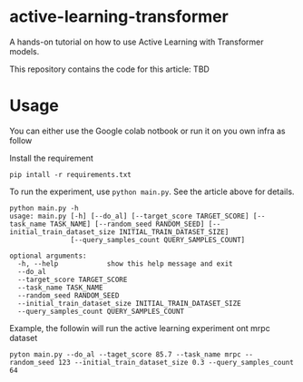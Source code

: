 # active-learning-transformer

A hands-on tutorial on how to use Active Learning with Transformer models.

This repository contains the code for this article: TBD



# Usage

You can either use the Google colab notbook or run it on you own infra as follow


Install the requirement
```
pip intall -r requirements.txt
```

To run the experiment, use `python main.py`. See the article above for details.

```
python main.py -h
usage: main.py [-h] [--do_al] [--target_score TARGET_SCORE] [--task_name TASK_NAME] [--random_seed RANDOM_SEED] [--initial_train_dataset_size INITIAL_TRAIN_DATASET_SIZE]
               [--query_samples_count QUERY_SAMPLES_COUNT]

optional arguments:
  -h, --help            show this help message and exit
  --do_al
  --target_score TARGET_SCORE
  --task_name TASK_NAME
  --random_seed RANDOM_SEED
  --initial_train_dataset_size INITIAL_TRAIN_DATASET_SIZE
  --query_samples_count QUERY_SAMPLES_COUNT
 ```
 
 Example, the followin will run the active learning experiment ont mrpc dataset
 
 ```
 pyton main.py --do_al --taget_score 85.7 --task_name mrpc --random_seed 123 --initial_train_dataset_size 0.3 --query_samples_count 64
 ```
